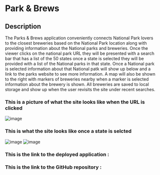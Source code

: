 # Park & Brews 

## Description 

The Parks & Brews application conveniently connects National Park lovers to the closest breweries based on the National Park location along with providing information about the National parks and breweries. Once the viewer clicks on the national park URL they will be presented with a search bar that has a list of the 50 states once a state is selected they will be provided with a list of the National parks in that state. Once a National park is selected information about that National patk will show up below and a link to the parks website to see more information. A map will also be shown to the right with markers of breweries nearby when a marker is selected information about the brewery is shown. All breweries are saved to local storage and show up when the user revisits the site under recent searches.

### This is a picture of what the site looks like when the URL is clicked
![image](https://user-images.githubusercontent.com/92446866/146692825-4096992c-070e-40ee-ae5b-95a92910938c.png)

### This is what the site looks like once a state is selcted 
![image](https://user-images.githubusercontent.com/92446866/146692839-559b8124-2b37-4bfc-b12a-f7f60c798597.png)
![image](https://user-images.githubusercontent.com/92446866/146692853-4a12d076-d2d1-418f-ad72-fec3a0a44f59.png)


### This is the link to the deployed application :
### This is the link to the GitHub repository : 
